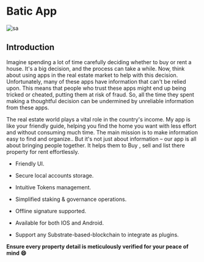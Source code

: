 # **Batic App**	

![sa](https://github.com/eylem2002/Real-Estate-Home-App/assets/93215532/6ceeb7d5-cec4-4fd6-926d-5c1a8d9ceb93)

## **Introduction**
Imagine spending a lot of time carefully deciding whether to buy or rent a house. It's a big decision, and the process can take a while.
Now, think about using apps in the real estate market to help with this decision. Unfortunately, many of these apps have information that can't be relied upon. This means that people who trust these apps might end up being tricked or cheated, putting them at risk of fraud. So, all the time they spent making a thoughtful decision can be undermined by unreliable information from these apps.

The real estate world plays a vital role in the country's income. My app is like your friendly guide, helping you find the home you want with less effort and without consuming much time. The main mission is to make information easy to find and organize..
But it's not just about information – our app is all about bringing people together. It helps them to Buy , sell and list there property for rent effortlessly.

- Friendly UI.
* Secure local accounts storage.
+ Intuitive Tokens management.
- Simplified staking & governance operations.
* Offline signature supported.
+ Available for both IOS and Android.
- Support any Substrate-based-blockchain to integrate as plugins.



**Ensure every property detail is meticulously verified for your peace of mind  😄**

